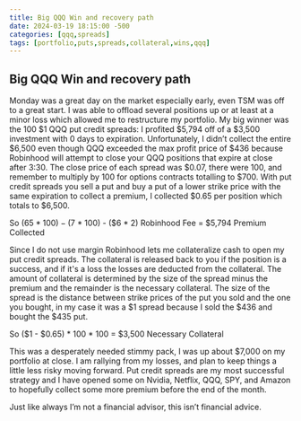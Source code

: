 ```yaml
---
title: Big QQQ Win and recovery path
date: 2024-03-19 18:15:00 -500
categories: [qqq,spreads]
tags: [portfolio,puts,spreads,collateral,wins,qqq]
---
```


## Big QQQ Win and recovery path

Monday was a great day on the market especially early, even TSM was off to a great start. I was able to offload several positions up or at least at a minor loss which allowed me to restructure my portfolio. My big winner was the 100 $1 QQQ put credit spreads: I profited $5,794 off of a $3,500 investment with 0 days to expiration. Unfortunately, I didn’t collect the entire $6,500 even though QQQ exceeded the max profit price of $436 because Robinhood will attempt to close your QQQ positions that expire at close after 3:30. The close price of each spread was $0.07, there were 100, and remember to multiply by 100 for options contracts totalling to $700. With put credit spreads you sell a put and buy a put of a lower strike price with the same expiration to collect a premium, I collected $0.65 per position which totals to $6,500. 

So ($65 * 100) - ($7 * 100) - ($6 * 2) Robinhood Fee = $5,794 Premium Collected

Since I do not use margin Robinhood lets me collateralize cash to open my put credit spreads. The collateral is released back to you if the position is a success, and if it's a loss the losses are deducted from the collateral. The amount of collateral is determined by the size of the spread minus the premium and the remainder is the necessary collateral. The size of the spread is the distance between strike prices of the put you sold and the one you bought, in my case it was a $1 spread because I sold the $436 and bought the $435 put. 

So ($1 - $0.65) * 100 * 100 = $3,500 Necessary Collateral

This was a desperately needed stimmy pack, I was up about $7,000 on my portfolio at close. I am rallying from my losses, and plan to keep things a little less risky moving forward. Put credit spreads are my most successful strategy and I have opened some on Nvidia, Netflix, QQQ, SPY, and Amazon to hopefully collect some more premium before the end of the month.

Just like always I’m not a financial advisor, this isn’t financial advice.